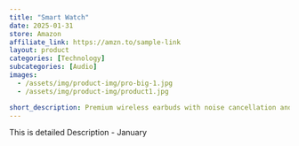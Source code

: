 ```yaml
---
title: "Smart Watch"
date: 2025-01-31
store: Amazon
affiliate_link: https://amzn.to/sample-link
layout: product
categories: [Technology]
subcategories: [Audio]
images:
  - /assets/img/product-img/pro-big-1.jpg
  - /assets/img/product-img/product1.jpg

short_description: Premium wireless earbuds with noise cancellation and long battery life.
---
```


This is detailed Description - January
